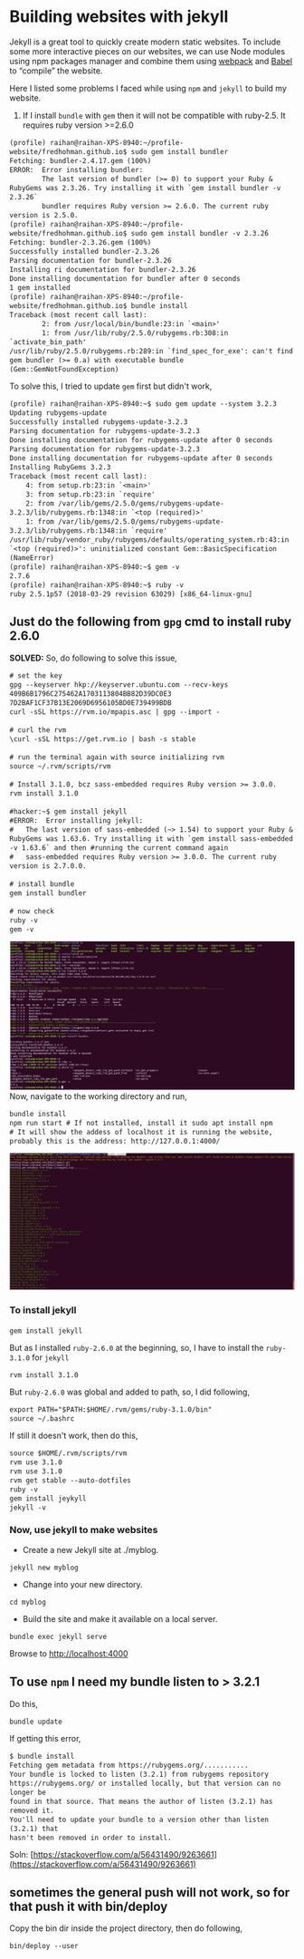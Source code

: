 # Building websites with jekyll
Jekyll is a great tool to quickly create modern static websites. To include some more interactive pieces on our websites, we can use Node modules using npm packages manager and combine them using [webpack](https://webpack.js.org/) and [Babel](https://babeljs.io/) to “compile” the website.

Here I listed some problems I faced while using `npm` and `jekyll` to build my website.
1. If I install `bundle` with `gem` then it will not be compatible with ruby-2.5. It requires ruby version >=2.6.0
```
(profile) raihan@raihan-XPS-8940:~/profile-website/fredhohman.github.io$ sudo gem install bundler
Fetching: bundler-2.4.17.gem (100%)
ERROR:  Error installing bundler:
        The last version of bundler (>= 0) to support your Ruby & RubyGems was 2.3.26. Try installing it with `gem install bundler -v 2.3.26`
        bundler requires Ruby version >= 2.6.0. The current ruby version is 2.5.0.
(profile) raihan@raihan-XPS-8940:~/profile-website/fredhohman.github.io$ sudo gem install bundler -v 2.3.26
Fetching: bundler-2.3.26.gem (100%)
Successfully installed bundler-2.3.26
Parsing documentation for bundler-2.3.26
Installing ri documentation for bundler-2.3.26
Done installing documentation for bundler after 0 seconds
1 gem installed
(profile) raihan@raihan-XPS-8940:~/profile-website/fredhohman.github.io$ bundle install
Traceback (most recent call last):
        2: from /usr/local/bin/bundle:23:in `<main>'
        1: from /usr/lib/ruby/2.5.0/rubygems.rb:308:in `activate_bin_path'
/usr/lib/ruby/2.5.0/rubygems.rb:289:in `find_spec_for_exe': can't find gem bundler (>= 0.a) with executable bundle (Gem::GemNotFoundException)
```

To solve this, I tried to update `gem` first but didn't work,
```
(profile) raihan@raihan-XPS-8940:~$ sudo gem update --system 3.2.3
Updating rubygems-update
Successfully installed rubygems-update-3.2.3
Parsing documentation for rubygems-update-3.2.3
Done installing documentation for rubygems-update after 0 seconds
Parsing documentation for rubygems-update-3.2.3
Done installing documentation for rubygems-update after 0 seconds
Installing RubyGems 3.2.3
Traceback (most recent call last):
	4: from setup.rb:23:in `<main>'
	3: from setup.rb:23:in `require'
	2: from /var/lib/gems/2.5.0/gems/rubygems-update-3.2.3/lib/rubygems.rb:1348:in `<top (required)>'
	1: from /var/lib/gems/2.5.0/gems/rubygems-update-3.2.3/lib/rubygems.rb:1348:in `require'
/usr/lib/ruby/vendor_ruby/rubygems/defaults/operating_system.rb:43:in `<top (required)>': uninitialized constant Gem::BasicSpecification (NameError)
(profile) raihan@raihan-XPS-8940:~$ gem -v
2.7.6
(profile) raihan@raihan-XPS-8940:~$ ruby -v
ruby 2.5.1p57 (2018-03-29 revision 63029) [x86_64-linux-gnu]
```

## Just do the following from `gpg` cmd to install ruby 2.6.0
**SOLVED:** So, do following to solve this issue,
```
# set the key
gpg --keyserver hkp://keyserver.ubuntu.com --recv-keys 409B6B1796C275462A1703113804BB82D39DC0E3 7D2BAF1CF37B13E2069D6956105BD0E739499BDB 
curl -sSL https://rvm.io/mpapis.asc | gpg --import -

# curl the rvm
\curl -sSL https://get.rvm.io | bash -s stable

# run the terminal again with source initializing rvm
source ~/.rvm/scripts/rvm

# Install 3.1.0, bcz sass-embedded requires Ruby version >= 3.0.0. 
rvm install 3.1.0

#hacker:~$ gem install jekyll 
#ERROR:  Error installing jekyll:
#	The last version of sass-embedded (~> 1.54) to support your Ruby & RubyGems was 1.63.6. Try installing it with `gem install sass-embedded -v 1.63.6` and then #running the current command again
#	sass-embedded requires Ruby version >= 3.0.0. The current ruby version is 2.7.0.0.

# install bundle
gem install bundler

# now check
ruby -v
gem -v
```
![jekyll-error](pics/jekyll-error.png)
Now, navigate to the working directory and run,
```
bundle install
npm run start # If not installed, install it sudo apt install npm
# It will show the addess of localhost it is running the website, probably this is the address: http://127.0.0.1:4000/
```
![profile-1](pics/profile-1.png)

### To install jekyll
`gem install jekyll`

But as I installed `ruby-2.6.0` at the beginning, so, I have to install the `ruby-3.1.0` for `jekyll`
```
rvm install 3.1.0
```

But `ruby-2.6.0` was global and added to path, so, I did following,
```
export PATH="$PATH:$HOME/.rvm/gems/ruby-3.1.0/bin"
source ~/.bashrc
```
If still it doesn't work, then do this,
```
source $HOME/.rvm/scripts/rvm
rvm use 3.1.0
rvm use 3.1.0
rvm get stable --auto-dotfiles
ruby -v
gem install jeykyll
jekyll -v
```


### Now, use jekyll to make websites
 - Create a new Jekyll site at ./myblog.
```
jekyll new myblog
```
 - Change into your new directory.
```
cd myblog
```
 - Build the site and make it available on a local server.
```
bundle exec jekyll serve
```
Browse to [http://localhost:4000](http://localhost:4000)


## To use `npm` I need my bundle listen to > 3.2.1
Do this,
```
bundle update
```
If getting this error,
```
$ bundle install
Fetching gem metadata from https://rubygems.org/...........
Your bundle is locked to listen (3.2.1) from rubygems repository
https://rubygems.org/ or installed locally, but that version can no longer be
found in that source. That means the author of listen (3.2.1) has removed it.
You'll need to update your bundle to a version other than listen (3.2.1) that
hasn't been removed in order to install.
```
Soln: [https://stackoverflow.com/a/56431490/9263661](https://stackoverflow.com/a/56431490/9263661)


## sometimes the general push will not work, so for that push it with bin/deploy
Copy the bin dir inside the project directory, then do following,
```
bin/deploy --user
```

